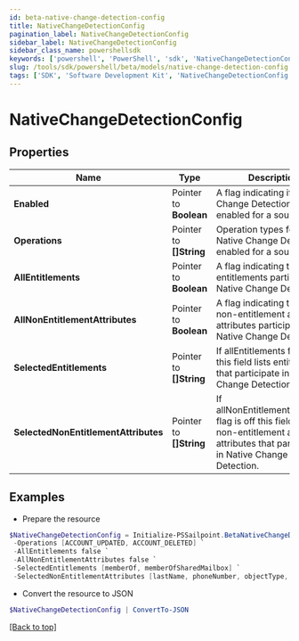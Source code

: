 ```yaml
---
id: beta-native-change-detection-config
title: NativeChangeDetectionConfig
pagination_label: NativeChangeDetectionConfig
sidebar_label: NativeChangeDetectionConfig
sidebar_class_name: powershellsdk
keywords: ['powershell', 'PowerShell', 'sdk', 'NativeChangeDetectionConfig'] 
slug: /tools/sdk/powershell/beta/models/native-change-detection-config
tags: ['SDK', 'Software Development Kit', 'NativeChangeDetectionConfig']
---
```



# NativeChangeDetectionConfig

## Properties

Name | Type | Description | Notes
------------ | ------------- | ------------- | -------------
**Enabled** |  Pointer to **Boolean** | A flag indicating if Native Change Detection is enabled for a source. | [optional] [default to $false]
**Operations** |  Pointer to **[]String** | Operation types for which Native Change Detection is enabled for a source. | [optional] 
**AllEntitlements** |  Pointer to **Boolean** | A flag indicating that all entitlements participate in Native Change Detection. | [optional] [default to $false]
**AllNonEntitlementAttributes** |  Pointer to **Boolean** | A flag indicating that all non-entitlement account attributes participate in Native Change Detection. | [optional] [default to $false]
**SelectedEntitlements** |  Pointer to **[]String** | If allEntitlements flag is off this field lists entitlements that participate in Native Change Detection. | [optional] 
**SelectedNonEntitlementAttributes** |  Pointer to **[]String** | If allNonEntitlementAttributes flag is off this field lists non-entitlement account attributes that participate in Native Change Detection. | [optional] 

## Examples

- Prepare the resource
```powershell
$NativeChangeDetectionConfig = Initialize-PSSailpoint.BetaNativeChangeDetectionConfig  -Enabled true `
 -Operations [ACCOUNT_UPDATED, ACCOUNT_DELETED] `
 -AllEntitlements false `
 -AllNonEntitlementAttributes false `
 -SelectedEntitlements [memberOf, memberOfSharedMailbox] `
 -SelectedNonEntitlementAttributes [lastName, phoneNumber, objectType, servicePrincipalName]
```

- Convert the resource to JSON
```powershell
$NativeChangeDetectionConfig | ConvertTo-JSON
```


[[Back to top]](#) 

